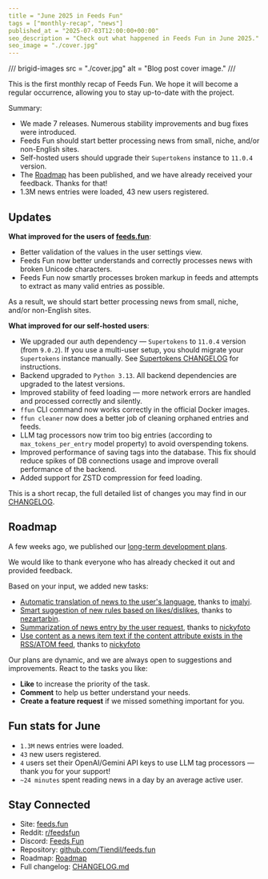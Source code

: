 ```yaml
---
title = "June 2025 in Feeds Fun"
tags = ["monthly-recap", "news"]
published_at = "2025-07-03T12:00:00+00:00"
seo_description = "Check out what happened in Feeds Fun in June 2025."
seo_image = "./cover.jpg"
---
```


/// brigid-images
src = "./cover.jpg"
alt = "Blog post cover image."
///

This is the first monthly recap of Feeds Fun. We hope it will become a regular occurrence, allowing you to stay up-to-date with the project.

Summary:

- We made 7 releases. Numerous stability improvements and bug fixes were introduced.
- Feeds Fun should start better processing news from small, niche, and/or non-English sites.
- Self-hosted users should upgrade their `Supertokens` instance to `11.0.4` version.
- The [Roadmap](https://github.com/users/Tiendil/projects/1/views/1?pane=info) has been published, and we have already received your feedback. Thanks for that!
- 1.3M news entries were loaded, 43 new users registered.

<!-- more -->

## Updates

**What improved for the users of [feeds.fun](https://feeds.fun)**:

- Better validation of the values in the user settings view.
- Feeds Fun now better understands and correctly processes news with broken Unicode characters.
- Feeds Fun now smartly processes broken markup in feeds and attempts to extract as many valid entries as possible.

As a result, we should start better processing news from small, niche, and/or non-English sites.

**What improved for our self-hosted users**:

- We upgraded our auth dependency — `Supertokens` to `11.0.4` version (from `9.0.2`). If you use a multi-user setup, you should migrate your `Supertokens` instance manually. See [Supertokens CHANGELOG](https://github.com/supertokens/supertokens-python/blob/master/CHANGELOG.md) for instructions.
- Backend upgraded to `Python 3.13`. All backend dependencies are upgraded to the latest versions.
- Improved stability of feed loading — more network errors are handled and processed correctly and silently.
- `ffun` CLI command now works correctly in the official Docker images.
- `ffun cleaner` now does a better job of cleaning orphaned entries and feeds.
- LLM tag processors now trim too big entries (according to `max_tokens_per_entry` model property) to avoid overspending tokens.
- Improved performance of saving tags into the database. This fix should reduce spikes of DB connections usage and improve overall performance of the backend.
- Added support for ZSTD compression for feed loading.

This is a short recap, the full detailed list of changes you may find in our [CHANGELOG](https://github.com/Tiendil/feeds.fun/blob/main/CHANGELOG.md).

## Roadmap

A few weeks ago, we published our [long-term development plans](https://github.com/users/Tiendil/projects/1/views/1?pane=info).

We would like to thank everyone who has already checked it out and provided feedback.

Based on your input, we added new tasks:

- [Automatic translation of news to the user's language](https://github.com/Tiendil/feeds.fun/issues/391), thanks to [imalyi](https://github.com/imalyi).
- [Smart suggestion of new rules based on likes/dislikes](https://github.com/Tiendil/feeds.fun/issues/390), thanks to [nezartarbin](https://github.com/nezartarbin).
- [Summarization of news entry by the user request](https://github.com/Tiendil/feeds.fun/issues/380), thanks to [nickyfoto](https://github.com/nickyfoto)
- [Use content as a news item text if the content attribute exists in the RSS/ATOM feed](https://github.com/Tiendil/feeds.fun/issues/382), thanks to [nickyfoto](https://github.com/nickyfoto)

Our plans are dynamic, and we are always open to suggestions and improvements. React to the tasks you like:

- **Like** to increase the priority of the task.
- **Comment** to help us better understand your needs.
- **Create a feature request** if we missed something important for you.

## Fun stats for June

- `1.3M` news entries were loaded.
- `43` new users registered.
- `4` users set their OpenAI/Gemini API keys to use LLM tag processors — thank you for your support!
- `~24 minutes` spent reading news in a day by an average active user.

## Stay Connected

- Site: [feeds.fun](https://feeds.fun/)
- Reddit: [r/feedsfun](https://www.reddit.com/r/feedsfun/)
- Discord: [Feeds Fun](https://discord.com/invite/C5RVusHQXy)
- Repository: [github.com/Tiendil/feeds.fun](https://github.com/Tiendil/feeds.fun)
- Roadmap: [Roadmap](https://github.com/users/Tiendil/projects/1/views/1?pane=info)
- Full changelog: [CHANGELOG.md](https://github.com/Tiendil/feeds.fun/blob/main/CHANGELOG.md)
